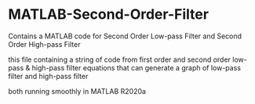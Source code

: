 # MATLAB-Second-Order-Filter
Contains a MATLAB code for Second Order Low-pass Filter and Second Order High-pass Filter

this file containing a string of code from first order and second order low-pass & high-pass filter equations
that can generate a graph of low-pass filter and high-pass filter

both running smoothly in MATLAB R2020a
